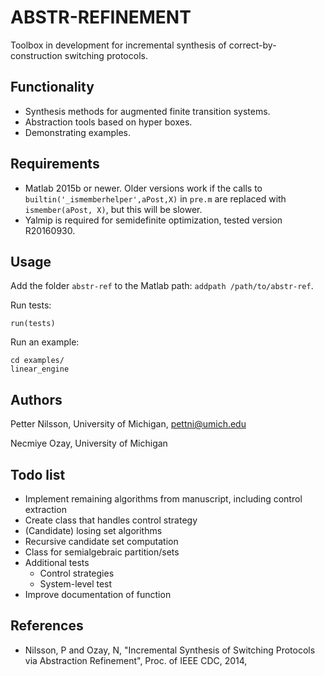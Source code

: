 # ABSTR-REFINEMENT

Toolbox in development for incremental synthesis of correct-by-construction switching protocols. 

## Functionality

 - Synthesis methods for augmented finite transition systems.
 - Abstraction tools based on hyper boxes.
 - Demonstrating examples.

## Requirements

 - Matlab 2015b or newer. Older versions work if the calls to ```builtin('_ismemberhelper',aPost,X)``` in ```pre.m``` are replaced with ```ismember(aPost, X)```, but this will be slower.
 - Yalmip is required for semidefinite optimization, tested version R20160930.

## Usage

Add the folder ```abstr-ref``` to the Matlab path: ```addpath /path/to/abstr-ref```.

Run tests:
```
run(tests)
```
Run an example:
```
cd examples/
linear_engine
```

## Authors

Petter Nilsson, University of Michigan, pettni@umich.edu

Necmiye Ozay, University of Michigan

## Todo list

 - Implement remaining algorithms from manuscript, including control extraction
 - Create class that handles control strategy
 - (Candidate) losing set algorithms
 - Recursive candidate set computation
 - Class for semialgebraic partition/sets
 - Additional tests
    - Control strategies
    - System-level test
 - Improve documentation of function

## References

 - Nilsson, P and Ozay, N, "Incremental Synthesis of Switching Protocols via Abstraction Refinement", Proc. of IEEE CDC, 2014,
